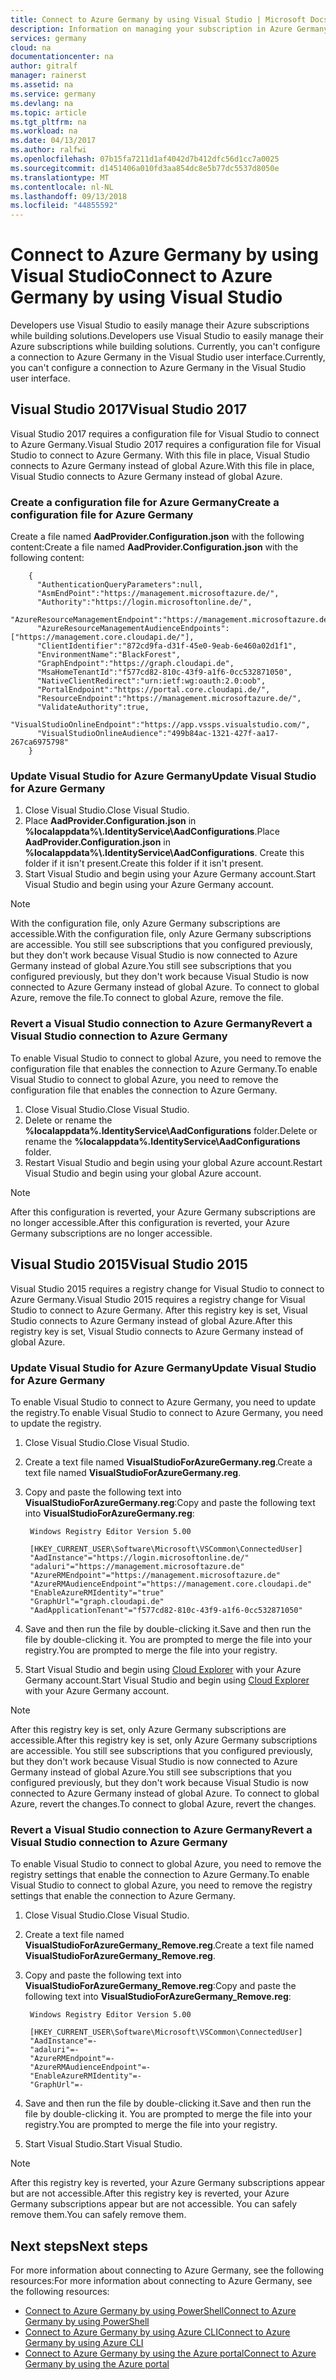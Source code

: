 ```yaml
---
title: Connect to Azure Germany by using Visual Studio | Microsoft Docs
description: Information on managing your subscription in Azure Germany by using Visual Studio
services: germany
cloud: na
documentationcenter: na
author: gitralf
manager: rainerst
ms.assetid: na
ms.service: germany
ms.devlang: na
ms.topic: article
ms.tgt_pltfrm: na
ms.workload: na
ms.date: 04/13/2017
ms.author: ralfwi
ms.openlocfilehash: 07b15fa7211d1af4042d7b412dfc56d1cc7a0025
ms.sourcegitcommit: d1451406a010fd3aa854dc8e5b77dc5537d8050e
ms.translationtype: MT
ms.contentlocale: nl-NL
ms.lasthandoff: 09/13/2018
ms.locfileid: "44855592"
---
```

# <a name="connect-to-azure-germany-by-using-visual-studio"></a><span data-ttu-id="26406-103">Connect to Azure Germany by using Visual Studio</span><span class="sxs-lookup"><span data-stu-id="26406-103">Connect to Azure Germany by using Visual Studio</span></span>
<span data-ttu-id="26406-104">Developers use Visual Studio to easily manage their Azure subscriptions while building solutions.</span><span class="sxs-lookup"><span data-stu-id="26406-104">Developers use Visual Studio to easily manage their Azure subscriptions while building solutions.</span></span> <span data-ttu-id="26406-105">Currently, you can't configure a connection to Azure Germany in the Visual Studio user interface.</span><span class="sxs-lookup"><span data-stu-id="26406-105">Currently, you can't configure a connection to Azure Germany in the Visual Studio user interface.</span></span>  

## <a name="visual-studio-2017"></a><span data-ttu-id="26406-106">Visual Studio 2017</span><span class="sxs-lookup"><span data-stu-id="26406-106">Visual Studio 2017</span></span>
<span data-ttu-id="26406-107">Visual Studio 2017 requires a configuration file for Visual Studio to connect to Azure Germany.</span><span class="sxs-lookup"><span data-stu-id="26406-107">Visual Studio 2017 requires a configuration file for Visual Studio to connect to Azure Germany.</span></span> <span data-ttu-id="26406-108">With this file in place, Visual Studio connects to Azure Germany instead of global Azure.</span><span class="sxs-lookup"><span data-stu-id="26406-108">With this file in place, Visual Studio connects to Azure Germany instead of global Azure.</span></span>

### <a name="create-a-configuration-file-for-azure-germany"></a><span data-ttu-id="26406-109">Create a configuration file for Azure Germany</span><span class="sxs-lookup"><span data-stu-id="26406-109">Create a configuration file for Azure Germany</span></span>
<span data-ttu-id="26406-110">Create a file named **AadProvider.Configuration.json** with the following content:</span><span class="sxs-lookup"><span data-stu-id="26406-110">Create a file named **AadProvider.Configuration.json** with the following content:</span></span>

        {
          "AuthenticationQueryParameters":null,
          "AsmEndPoint":"https://management.microsoftazure.de/",
          "Authority":"https://login.microsoftonline.de/",
          "AzureResourceManagementEndpoint":"https://management.microsoftazure.de/",
          "AzureResourceManagementAudienceEndpoints":["https://management.core.cloudapi.de/"],
          "ClientIdentifier":"872cd9fa-d31f-45e0-9eab-6e460a02d1f1",
          "EnvironmentName":"BlackForest",
          "GraphEndpoint":"https://graph.cloudapi.de",
          "MsaHomeTenantId":"f577cd82-810c-43f9-a1f6-0cc532871050",
          "NativeClientRedirect":"urn:ietf:wg:oauth:2.0:oob",
          "PortalEndpoint":"https://portal.core.cloudapi.de/",
          "ResourceEndpoint":"https://management.microsoftazure.de/",
          "ValidateAuthority":true,
          "VisualStudioOnlineEndpoint":"https://app.vssps.visualstudio.com/",
          "VisualStudioOnlineAudience":"499b84ac-1321-427f-aa17-267ca6975798"
        }

### <a name="update-visual-studio-for-azure-germany"></a><span data-ttu-id="26406-111">Update Visual Studio for Azure Germany</span><span class="sxs-lookup"><span data-stu-id="26406-111">Update Visual Studio for Azure Germany</span></span>

1.  <span data-ttu-id="26406-112">Close Visual Studio.</span><span class="sxs-lookup"><span data-stu-id="26406-112">Close Visual Studio.</span></span>
2.  <span data-ttu-id="26406-113">Place **AadProvider.Configuration.json** in **%localappdata%\\.IdentityService\AadConfigurations**.</span><span class="sxs-lookup"><span data-stu-id="26406-113">Place **AadProvider.Configuration.json** in **%localappdata%\\.IdentityService\AadConfigurations**.</span></span> <span data-ttu-id="26406-114">Create this folder if it isn't present.</span><span class="sxs-lookup"><span data-stu-id="26406-114">Create this folder if it isn't present.</span></span>
3.  <span data-ttu-id="26406-115">Start Visual Studio and begin using your Azure Germany account.</span><span class="sxs-lookup"><span data-stu-id="26406-115">Start Visual Studio and begin using your Azure Germany account.</span></span>

> [!NOTE]
> <span data-ttu-id="26406-116">With the configuration file, only Azure Germany subscriptions are accessible.</span><span class="sxs-lookup"><span data-stu-id="26406-116">With the configuration file, only Azure Germany subscriptions are accessible.</span></span> <span data-ttu-id="26406-117">You still see subscriptions that you configured previously, but they don't work because Visual Studio is now connected to Azure Germany instead of global Azure.</span><span class="sxs-lookup"><span data-stu-id="26406-117">You still see subscriptions that you configured previously, but they don't work because Visual Studio is now connected to Azure Germany instead of global Azure.</span></span> <span data-ttu-id="26406-118">To connect to global Azure, remove the file.</span><span class="sxs-lookup"><span data-stu-id="26406-118">To connect to global Azure, remove the file.</span></span>
> 
> 

### <a name="revert-a-visual-studio-connection-to-azure-germany"></a><span data-ttu-id="26406-119">Revert a Visual Studio connection to Azure Germany</span><span class="sxs-lookup"><span data-stu-id="26406-119">Revert a Visual Studio connection to Azure Germany</span></span>
<span data-ttu-id="26406-120">To enable Visual Studio to connect to global Azure, you need to remove the configuration file that enables the connection to Azure Germany.</span><span class="sxs-lookup"><span data-stu-id="26406-120">To enable Visual Studio to connect to global Azure, you need to remove the configuration file that enables the connection to Azure Germany.</span></span>

1.  <span data-ttu-id="26406-121">Close Visual Studio.</span><span class="sxs-lookup"><span data-stu-id="26406-121">Close Visual Studio.</span></span>
2.  <span data-ttu-id="26406-122">Delete or rename the **%localappdata%\.IdentityService\AadConfigurations** folder.</span><span class="sxs-lookup"><span data-stu-id="26406-122">Delete or rename the **%localappdata%\.IdentityService\AadConfigurations** folder.</span></span>
3.  <span data-ttu-id="26406-123">Restart Visual Studio and begin using your global Azure account.</span><span class="sxs-lookup"><span data-stu-id="26406-123">Restart Visual Studio and begin using your global Azure account.</span></span>

> [!NOTE]
> <span data-ttu-id="26406-124">After this configuration is reverted, your Azure Germany subscriptions are no longer accessible.</span><span class="sxs-lookup"><span data-stu-id="26406-124">After this configuration is reverted, your Azure Germany subscriptions are no longer accessible.</span></span>
> 
>

## <a name="visual-studio-2015"></a><span data-ttu-id="26406-125">Visual Studio 2015</span><span class="sxs-lookup"><span data-stu-id="26406-125">Visual Studio 2015</span></span>
<span data-ttu-id="26406-126">Visual Studio 2015 requires a registry change for Visual Studio to connect to Azure Germany.</span><span class="sxs-lookup"><span data-stu-id="26406-126">Visual Studio 2015 requires a registry change for Visual Studio to connect to Azure Germany.</span></span> <span data-ttu-id="26406-127">After this registry key is set, Visual Studio connects to Azure Germany instead of global Azure.</span><span class="sxs-lookup"><span data-stu-id="26406-127">After this registry key is set, Visual Studio connects to Azure Germany instead of global Azure.</span></span>

### <a name="update-visual-studio-for-azure-germany"></a><span data-ttu-id="26406-128">Update Visual Studio for Azure Germany</span><span class="sxs-lookup"><span data-stu-id="26406-128">Update Visual Studio for Azure Germany</span></span>
<span data-ttu-id="26406-129">To enable Visual Studio to connect to Azure Germany, you need to update the registry.</span><span class="sxs-lookup"><span data-stu-id="26406-129">To enable Visual Studio to connect to Azure Germany, you need to update the registry.</span></span>

1. <span data-ttu-id="26406-130">Close Visual Studio.</span><span class="sxs-lookup"><span data-stu-id="26406-130">Close Visual Studio.</span></span>
2. <span data-ttu-id="26406-131">Create a text file named **VisualStudioForAzureGermany.reg**.</span><span class="sxs-lookup"><span data-stu-id="26406-131">Create a text file named **VisualStudioForAzureGermany.reg**.</span></span>
3. <span data-ttu-id="26406-132">Copy and paste the following text into **VisualStudioForAzureGermany.reg**:</span><span class="sxs-lookup"><span data-stu-id="26406-132">Copy and paste the following text into **VisualStudioForAzureGermany.reg**:</span></span>
   
        Windows Registry Editor Version 5.00
 
        [HKEY_CURRENT_USER\Software\Microsoft\VSCommon\ConnectedUser]
        "AadInstance"="https://login.microsoftonline.de/"
        "adaluri"="https://management.microsoftazure.de"
        "AzureRMEndpoint"="https://management.microsoftazure.de"
        "AzureRMAudienceEndpoint"="https://management.core.cloudapi.de"
        "EnableAzureRMIdentity"="true"
        "GraphUrl"="graph.cloudapi.de"
        "AadApplicationTenant"="f577cd82-810c-43f9-a1f6-0cc532871050"

4. <span data-ttu-id="26406-133">Save and then run the file by double-clicking it.</span><span class="sxs-lookup"><span data-stu-id="26406-133">Save and then run the file by double-clicking it.</span></span> <span data-ttu-id="26406-134">You are prompted to merge the file into your registry.</span><span class="sxs-lookup"><span data-stu-id="26406-134">You are prompted to merge the file into your registry.</span></span>
5. <span data-ttu-id="26406-135">Start Visual Studio and begin using [Cloud Explorer](../vs-azure-tools-resources-managing-with-cloud-explorer.md) with your Azure Germany account.</span><span class="sxs-lookup"><span data-stu-id="26406-135">Start Visual Studio and begin using [Cloud Explorer](../vs-azure-tools-resources-managing-with-cloud-explorer.md) with your Azure Germany account.</span></span>

> [!NOTE]
> <span data-ttu-id="26406-136">After this registry key is set, only Azure Germany subscriptions are accessible.</span><span class="sxs-lookup"><span data-stu-id="26406-136">After this registry key is set, only Azure Germany subscriptions are accessible.</span></span> <span data-ttu-id="26406-137">You still see subscriptions that you configured previously, but they don't work because Visual Studio is now connected to Azure Germany instead of global Azure.</span><span class="sxs-lookup"><span data-stu-id="26406-137">You still see subscriptions that you configured previously, but they don't work because Visual Studio is now connected to Azure Germany instead of global Azure.</span></span> <span data-ttu-id="26406-138">To connect to global Azure, revert the changes.</span><span class="sxs-lookup"><span data-stu-id="26406-138">To connect to global Azure, revert the changes.</span></span>
> 
> 

### <a name="revert-a-visual-studio-connection-to-azure-germany"></a><span data-ttu-id="26406-139">Revert a Visual Studio connection to Azure Germany</span><span class="sxs-lookup"><span data-stu-id="26406-139">Revert a Visual Studio connection to Azure Germany</span></span>
<span data-ttu-id="26406-140">To enable Visual Studio to connect to global Azure, you need to remove the registry settings that enable the connection to Azure Germany.</span><span class="sxs-lookup"><span data-stu-id="26406-140">To enable Visual Studio to connect to global Azure, you need to remove the registry settings that enable the connection to Azure Germany.</span></span>

1. <span data-ttu-id="26406-141">Close Visual Studio.</span><span class="sxs-lookup"><span data-stu-id="26406-141">Close Visual Studio.</span></span>
2. <span data-ttu-id="26406-142">Create a text file named **VisualStudioForAzureGermany_Remove.reg**.</span><span class="sxs-lookup"><span data-stu-id="26406-142">Create a text file named **VisualStudioForAzureGermany_Remove.reg**.</span></span>
3. <span data-ttu-id="26406-143">Copy and paste the following text into **VisualStudioForAzureGermany_Remove.reg**:</span><span class="sxs-lookup"><span data-stu-id="26406-143">Copy and paste the following text into **VisualStudioForAzureGermany_Remove.reg**:</span></span>
   
        Windows Registry Editor Version 5.00
   
        [HKEY_CURRENT_USER\Software\Microsoft\VSCommon\ConnectedUser]
        "AadInstance"=-
        "adaluri"=-
        "AzureRMEndpoint"=-
        "AzureRMAudienceEndpoint"=-
        "EnableAzureRMIdentity"=-
        "GraphUrl"=-
        
4. <span data-ttu-id="26406-144">Save and then run the file by double-clicking it.</span><span class="sxs-lookup"><span data-stu-id="26406-144">Save and then run the file by double-clicking it.</span></span> <span data-ttu-id="26406-145">You are prompted to merge the file into your registry.</span><span class="sxs-lookup"><span data-stu-id="26406-145">You are prompted to merge the file into your registry.</span></span>
5. <span data-ttu-id="26406-146">Start Visual Studio.</span><span class="sxs-lookup"><span data-stu-id="26406-146">Start Visual Studio.</span></span>

> [!NOTE]
> <span data-ttu-id="26406-147">After this registry key is reverted, your Azure Germany subscriptions appear but are not accessible.</span><span class="sxs-lookup"><span data-stu-id="26406-147">After this registry key is reverted, your Azure Germany subscriptions appear but are not accessible.</span></span> <span data-ttu-id="26406-148">You can safely remove them.</span><span class="sxs-lookup"><span data-stu-id="26406-148">You can safely remove them.</span></span>
> 
> 

## <a name="next-steps"></a><span data-ttu-id="26406-149">Next steps</span><span class="sxs-lookup"><span data-stu-id="26406-149">Next steps</span></span>
<span data-ttu-id="26406-150">For more information about connecting to Azure Germany, see the following resources:</span><span class="sxs-lookup"><span data-stu-id="26406-150">For more information about connecting to Azure Germany, see the following resources:</span></span>

* [<span data-ttu-id="26406-151">Connect to Azure Germany by using PowerShell</span><span class="sxs-lookup"><span data-stu-id="26406-151">Connect to Azure Germany by using PowerShell</span></span>](./germany-get-started-connect-with-ps.md)
* [<span data-ttu-id="26406-152">Connect to Azure Germany by using Azure CLI</span><span class="sxs-lookup"><span data-stu-id="26406-152">Connect to Azure Germany by using Azure CLI</span></span>](./germany-get-started-connect-with-cli.md)
* [<span data-ttu-id="26406-153">Connect to Azure Germany by using the Azure portal</span><span class="sxs-lookup"><span data-stu-id="26406-153">Connect to Azure Germany by using the Azure portal</span></span>](./germany-get-started-connect-with-portal.md)





